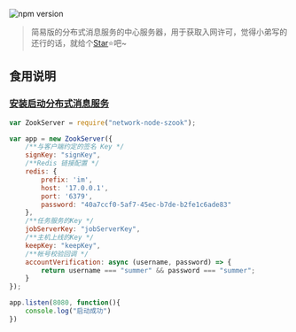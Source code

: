 ![npm version](https://img.shields.io/badge/npm-1.0.0-brightgreen)
 > 简易版的分布式消息服务的中心服务器，用于获取入网许可，觉得小弟写的还行的话，就给个[Star](https://github.com/mytwz/network-node-szook)⭐️吧~

## 食用说明

### [安装启动分布式消息服务](https://github.com/mytwz/network-node-server)

```javascript
var ZookServer = require("network-node-szook");

var app = new ZookServer({
    /**与客户端约定的签名 Key */
    signKey: "signKey",
    /**Redis 链接配置 */
    redis: {
        prefix: 'im',
        host: '17.0.0.1',
        port: '6379',
        password: "40a7ccf0-5af7-45ec-b7de-b2fe1c6ade83"
    },
    /**任务服务的Key */
    jobServerKey: "jobServerKey",
    /**主机上线的Key */
    keepKey: "keepKey",
    /**帐号校验回调 */
    accountVerification: async (username, password) => {
        return username === "summer" && password === "summer";
    }
});

app.listen(8080, function(){
    console.log("启动成功")
})

```